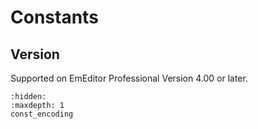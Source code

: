 # Constants



## Version

Supported on EmEditor Professional Version 4.00 or later.


```{toctree}
:hidden:
:maxdepth: 1
const_encoding
```
